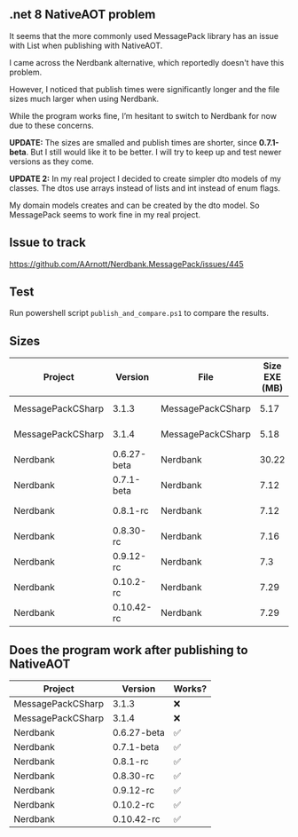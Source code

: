 ## .net 8 NativeAOT problem
It seems that the more commonly used MessagePack library has an issue with List<T> when publishing with NativeAOT.

I came across the Nerdbank alternative, which reportedly doesn't have this problem.

However, I noticed that publish times were significantly longer and the file sizes much larger when using Nerdbank.

While the program works fine, I’m hesitant to switch to Nerdbank for now due to these concerns.

**UPDATE:** The sizes are smalled and publish times are shorter, since **0.7.1-beta**. But I still would like it to be better.
I will try to keep up and test newer versions as they come.

**UPDATE 2:** In my real project I decided to create simpler dto models of my classes.
The dtos use arrays instead of lists and int instead of enum flags.

My domain models creates and can be created by the dto model. So MessagePack seems to work fine in my real project.

## Issue to track
https://github.com/AArnott/Nerdbank.MessagePack/issues/445

## Test
Run powershell script `publish_and_compare.ps1` to compare the results.

## Sizes
| Project           | Version     |  File                 | Size EXE (MB) | Size PDB (MB) | .NET target |
|-------------------|-------------|-----------------------|---------------|---------------|-------------|
| MessagePackCSharp | 3.1.3       | MessagePackCSharp     | 5.17          | 27.46         | .net 8.0    |
| MessagePackCSharp | 3.1.4       | MessagePackCSharp     | 5.18          | 27.47         | .net 8.0    |
| Nerdbank          | 0.6.27-beta | Nerdbank              | 30.22         | 370.65        | .net 8.0    |
| Nerdbank          | 0.7.1-beta  | Nerdbank              | 7.12          | 42.64         | .net 8.0    |
| Nerdbank          | 0.8.1-rc    | Nerdbank              | 7.12          | 42.65         | .net 8.0    |
| Nerdbank          | 0.8.30-rc   | Nerdbank              | 7.16          | 42.66         | .net 8.0    |
| Nerdbank          | 0.9.12-rc   | Nerdbank              | 7.3           | 44.71         | .net 8.0    |
| Nerdbank          | 0.10.2-rc   | Nerdbank              | 7.29          | 44.71         | .net 8.0    |
| Nerdbank          | 0.10.42-rc  | Nerdbank              | 7.29          | 44.15         | .net 8.0    |

## Does the program work after publishing to NativeAOT
| Project           | Version     | Works?   |
|-------------------|-------------|----------|
| MessagePackCSharp | 3.1.3       | ❌       |
| MessagePackCSharp | 3.1.4       | ❌       |
| Nerdbank          | 0.6.27-beta | ✅       |
| Nerdbank          | 0.7.1-beta  | ✅       |
| Nerdbank          | 0.8.1-rc    | ✅       |
| Nerdbank          | 0.8.30-rc   | ✅       |
| Nerdbank          | 0.9.12-rc   | ✅       |
| Nerdbank          | 0.10.2-rc   | ✅       |
| Nerdbank          | 0.10.42-rc  | ✅       |